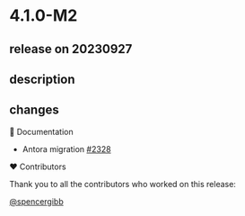# 4.1.0-M2

## release on 20230927

## description

## changes

📔 Documentation

* Antora migration <a href="https://github.com/spring-cloud/spring-cloud-config/pull/2328" data-hovercard-type="pull_request" data-hovercard-url="/spring-cloud/spring-cloud-config/pull/2328/hovercard">#2328</a>

❤️ Contributors

Thank you to all the contributors who worked on this release:

<a class="user-mention notranslate" data-hovercard-type="user" data-hovercard-url="/users/spencergibb/hovercard" data-octo-click="hovercard-link-click" data-octo-dimensions="link_type:self" href="https://github.com/spencergibb">@spencergibb</a>


